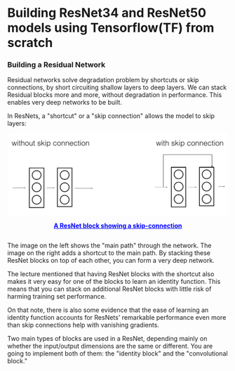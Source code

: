 # Building ResNet34 and ResNet50 models using Tensorflow(TF) from scratch

### Building a Residual Network

Residual networks solve degradation problem by shortcuts or skip connections, by short circuiting shallow layers to deep layers. We can stack Residual blocks more and more, without degradation in performance. This enables very deep networks to be built.

In ResNets, a "shortcut" or a "skip connection" allows the model to skip layers:  

<div style="display: flex; justify-content: center; align-items: center; flex-direction: column;">
    <img src="/Images/skip_connection_kiank.png" alt="Plant Village" style="max-width: 100%; height: auto;">
    <p style="text-align: center; color: blue;"><u><b>A ResNet block showing a skip-connection</b></u></p>
</div>



The image on the left shows the "main path" through the network. The image on the right adds a shortcut to the main path. By stacking these ResNet blocks on top of each other, you can form a very deep network. 

The lecture mentioned that having ResNet blocks with the shortcut also makes it very easy for one of the blocks to learn an identity function. This means that you can stack on additional ResNet blocks with little risk of harming training set performance.  
    
On that note, there is also some evidence that the ease of learning an identity function accounts for ResNets' remarkable performance even more than skip connections help with vanishing gradients.

Two main types of blocks are used in a ResNet, depending mainly on whether the input/output dimensions are the same or different. You are going to implement both of them: the "identity block" and the "convolutional block."
